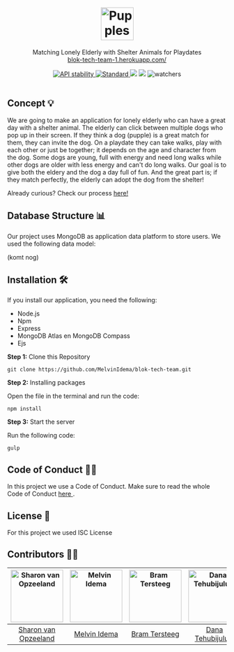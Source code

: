 <h1 align='center'>
  <img src='https://i.imgur.com/r0X7eXT.png' alt='Pupples' height="75"/> <br>
</h1>
<p align="center">
  Matching Lonely Elderly with Shelter Animals for Playdates <br>
  <a href="https://blok-tech-team-1.herokuapp.com/"> blok-tech-team-1.herokuapp.com/ </a>
</p>

<div align="center">

<!-- Stability -->
  <a href="https://nodejs.org/api/documentation.html#documentation_stability_index">
    <img src="https://img.shields.io/badge/stability-experimental-orange.svg?style=flat-square"
      alt="API stability" />
  </a>
<!-- Standard -->
  <a href="https://standardjs.com">
    <img src="https://img.shields.io/badge/code%20style-standard-brightgreen.svg?style=flat-square"
      alt="Standard" />
  </a>
<!-- Commit Activity -->
  <img src="https://img.shields.io/github/commit-activity/w/melvinidema/blok-tech-team" />
<!-- Last Commit -->
  <img src="https://img.shields.io/github/last-commit/melvinidema/blok-tech-team" />
<!-- Stars -->
  <img src="https://img.shields.io/github/stars/melvinidema/blok-tech-team?style=social" alt="watchers" />
</div>

<br>

## Concept 💡

We are going to make an application for lonely elderly who can have a great day with a shelter animal. The elderly can click between multiple dogs who pop up in their screen. If they think a dog (pupple) is a great match for them, they can invite the dog. On a playdate they can take walks, play with each other or just be together; it depends on the age and character from the dog. Some dogs are young, full with energy and need long walks while other dogs are older with less energy and can't do long walks. Our goal is to give both the eldery and the dog a day full of fun. And the great part is; if they match perfectly, the elderly can adopt the dog from the shelter!

Already curious? Check our process <a href="https://github.com/MelvinIdema/blok-tech-team/wiki"> here! </a>

## Database Structure 📊

Our project uses MongoDB as application data platform to store users. We used the following data model:

(komt nog)

## Installation 🛠

If you install our application, you need the following:

- Node.js
- Npm
- Express
- MongoDB Atlas en MongoDB Compass
- Ejs

**Step 1:** Clone this Repository

```
git clone https://github.com/MelvinIdema/blok-tech-team.git
```

**Step 2:** Installing packages

Open the file in the terminal and run the code:

```
npm install
```

**Step 3:** Start the server

Run the following code:

```
gulp
```

## Code of Conduct 👮🏽

In this project we use a Code of Conduct. Make sure to read the whole Code of Conduct <a href="https://github.com/MelvinIdema/blok-tech-team/blob/10-readme/CODE_OF_CONDUCT.md"> here </a>.

## License 📄

For this project we used ISC License

## Contributors 🙏🏼

| <img src="https://images.weserv.nl/?url=avatars.githubusercontent.com/u/94179710?v=4?v=4&h=300&w=300&fit=cover&mask=circle&maxage=7d" alt="Sharon van Opzeeland" height="120"> | <img src="https://images.weserv.nl/?url=avatars.githubusercontent.com/u/2219074?v=4?v=4&h=300&w=300&fit=cover&mask=circle&maxage=7d" alt="Melvin Idema" height="120"> | <img src="https://images.weserv.nl/?url=avatars.githubusercontent.com/u/94180118?v=4?v=4&h=300&w=300&fit=cover&mask=circle&maxage=7d" alt="Bram Tersteeg" height="120"> | <img src="https://images.weserv.nl/?url=avatars.githubusercontent.com/u/94362031?v=4?v=4&h=300&w=300&fit=cover&mask=circle&maxage=7d" alt="Dana Tehubijuluw" height="120"> | <img src="https://images.weserv.nl/?url=avatars.githubusercontent.com/u/82580596?v=4?v=4&h=300&w=300&fit=cover&mask=circle&maxage=7d" alt="Martin Schaapherder" height="120"> |
| :----------------------------------------------------------------------------------------------------------------------------------------------------------------------------: | :-------------------------------------------------------------------------------------------------------------------------------------------------------------------: | :---------------------------------------------------------------------------------------------------------------------------------------------------------------------: | :------------------------------------------------------------------------------------------------------------------------------------------------------------------------: | :---------------------------------------------------------------------------------------------------------------------------------------------------------------------------: |
|                                                          [Sharon van Opzeeland](https://github.com/sharonvopzeeland)                                                           |                                                            [Melvin Idema](https://github.com/MelvinIdema)                                                             |                                                              [Bram Tersteeg](https://github.com/Bram-ter)                                                               |                                                             [Dana Tehubijuluw](https://github.com/danajamilla)                                                             |                                                              [Martin Schaapherder](https://github.com/Martin803)                                                              |
